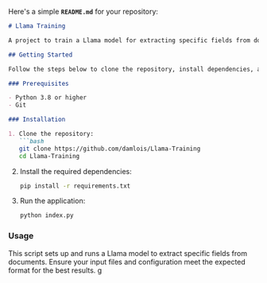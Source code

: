 Here's a simple **`README.md`** for your repository:

```markdown
# Llama Training

A project to train a Llama model for extracting specific fields from documents, such as invoices.

## Getting Started

Follow the steps below to clone the repository, install dependencies, and run the application.

### Prerequisites

- Python 3.8 or higher
- Git

### Installation

1. Clone the repository:
   ```bash
   git clone https://github.com/damlois/Llama-Training
   cd Llama-Training
   ```

2. Install the required dependencies:
   ```bash
   pip install -r requirements.txt
   ```

3. Run the application:
   ```bash
   python index.py
   ```

### Usage

This script sets up and runs a Llama model to extract specific fields from documents. Ensure your input files and configuration meet the expected format for the best results.
g
